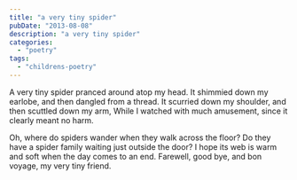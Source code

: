 ```yaml
---
title: "a very tiny spider"
pubDate: "2013-08-08"
description: "a very tiny spider"
categories:
  - "poetry"
tags:
  - "childrens-poetry"
---
```


A very tiny spider pranced around atop my head.
It shimmied down my earlobe, and then dangled from a thread.
It scurried down my shoulder, and then scuttled down my arm,
While I watched with much amusement, since it clearly meant no harm.

Oh, where do spiders wander when they walk across the floor?
Do they have a spider family waiting just outside the door?
I hope its web is warm and soft when the day comes to an end.
Farewell, good bye, and bon voyage, my very tiny friend.

